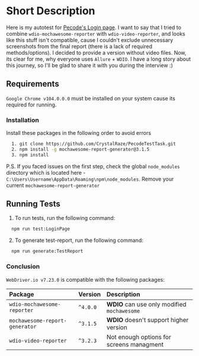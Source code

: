 
# Short Description

Here is my autotest for [Pecode's Login page](https://www.pecodesoftware.com/qa-portal/registerlogin/registerlogin.php). I want to say that I tried to combine `wdio-mochawesome-reporter` with `wdio-video-reporter`, and looks like this stuff isn't compatible, cause I couldn't exclude unnecessary screenshots from the final report (there is a lack of required methods/options). I decided to provide a version without video files. Now, its clear for me, why everyone uses `Allure` + `WDIO`. I have a long story about this journey, so I'll be glad to share it with you during the interview :)

## Requirements
`Google Chrome v104.0.0.0` must be installed on your system cause its required for running.


### Installation

Install these packages in the following order to avoid errors

```bash
  1. git clone https://github.com/CrystalRaze/PecodeTestTask.git
  2. npm install -g mochawesome-report-generator@3.1.5
  3. npm install
```
P.S. If you faced issues on the first step, check the global `node_modules` directory which is located here - `C:\Users\Username\AppData\Roaming\npm\node_modules`. Remove your current `mochawesome-report-generator`

## Running Tests

1. To run tests, run the following command:

```bash
  npm run test:LoginPage
```

2. To generate test-report, run the following command:

```bash
  npm run generate:TestReport
```

### Conclusion
`WebDriver.io v7.23.0` is compatible with the following packages:

| Package                             | Version  | Description                                  |
| :---------------------------------- | :------- | :--------------------------------------------|
| `wdio-mochawesome-reporter`         | `^4.0.0` | **WDIO** can use only modified `mochawesome` |
| `mochawesome-report-generator`      | `^3.1.5` | **WDIO** doesn't support higher version      |
| `wdio-video-reporter`               | `^3.2.3` | Not enough options for screens managment     |


